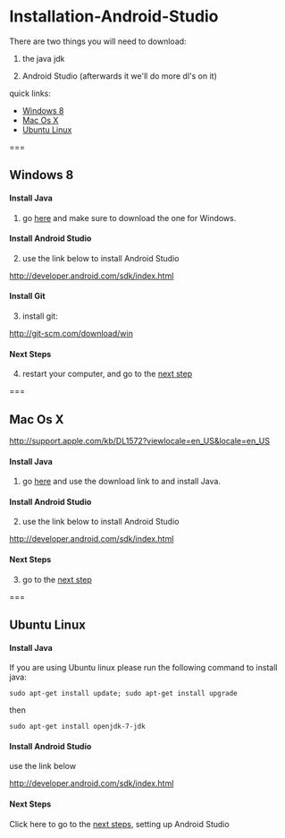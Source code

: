 # Installation-Android-Studio

There are two things you will need to download:


1) the java jdk

2) Android Studio (afterwards it we'll do more dl's on it)

quick links:

* [Windows 8](#windows-8)
* [Mac Os X](#mac-os-x)
* [Ubuntu Linux](#ubuntu-linux)

===

## Windows 8


#### Install Java

1) go [here](http://www.oracle.com/technetwork/java/javase/downloads/jdk7-downloads-1880260.html) and make sure to  download the one for Windows.

#### Install Android Studio

2) use the link below to install Android Studio

http://developer.android.com/sdk/index.html

#### Install Git

3) install git:  

http://git-scm.com/download/win

#### Next Steps

4) restart your computer, and go to the [next step](NextSteps.md)

===

## Mac Os X

http://support.apple.com/kb/DL1572?viewlocale=en_US&locale=en_US

#### Install Java

1) go [here](http://support.apple.com/kb/DL1572?viewlocale=en_US&locale=en_US) and use the download link to and install Java.

#### Install Android Studio

2) use the link below to install Android Studio

http://developer.android.com/sdk/index.html

#### Next Steps

3) go to the [next step](NextSteps.md)

===

## Ubuntu Linux

#### Install Java

If you are using Ubuntu linux please run the following command to install java:

`sudo apt-get install update; sudo apt-get install upgrade`

then

`sudo apt-get install openjdk-7-jdk`

#### Install Android Studio

use the link below

http://developer.android.com/sdk/index.html

#### Next Steps

Click here to go to the [next steps](NextSteps.md), setting up Android Studio
